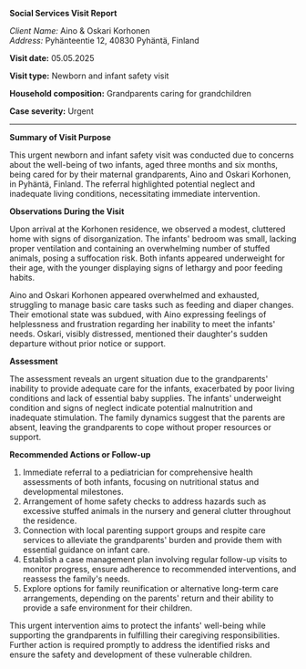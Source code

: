 **Social Services Visit Report**

*Client Name:* Aino & Oskari Korhonen  
*Address:* Pyhänteentie 12, 40830 Pyhäntä, Finland

**Visit date:** 05.05.2025

**Visit type:** Newborn and infant safety visit

**Household composition:** Grandparents caring for grandchildren

**Case severity:** Urgent

---

**Summary of Visit Purpose**

This urgent newborn and infant safety visit was conducted due to concerns about the well-being of two infants, aged three months and six months, being cared for by their maternal grandparents, Aino and Oskari Korhonen, in Pyhäntä, Finland. The referral highlighted potential neglect and inadequate living conditions, necessitating immediate intervention.

**Observations During the Visit**

Upon arrival at the Korhonen residence, we observed a modest, cluttered home with signs of disorganization. The infants' bedroom was small, lacking proper ventilation and containing an overwhelming number of stuffed animals, posing a suffocation risk. Both infants appeared underweight for their age, with the younger displaying signs of lethargy and poor feeding habits.

Aino and Oskari Korhonen appeared overwhelmed and exhausted, struggling to manage basic care tasks such as feeding and diaper changes. Their emotional state was subdued, with Aino expressing feelings of helplessness and frustration regarding her inability to meet the infants' needs. Oskari, visibly distressed, mentioned their daughter's sudden departure without prior notice or support.

**Assessment**

The assessment reveals an urgent situation due to the grandparents' inability to provide adequate care for the infants, exacerbated by poor living conditions and lack of essential baby supplies. The infants' underweight condition and signs of neglect indicate potential malnutrition and inadequate stimulation. The family dynamics suggest that the parents are absent, leaving the grandparents to cope without proper resources or support.

**Recommended Actions or Follow-up**

1. Immediate referral to a pediatrician for comprehensive health assessments of both infants, focusing on nutritional status and developmental milestones.
2. Arrangement of home safety checks to address hazards such as excessive stuffed animals in the nursery and general clutter throughout the residence.
3. Connection with local parenting support groups and respite care services to alleviate the grandparents' burden and provide them with essential guidance on infant care.
4. Establish a case management plan involving regular follow-up visits to monitor progress, ensure adherence to recommended interventions, and reassess the family's needs.
5. Explore options for family reunification or alternative long-term care arrangements, depending on the parents' return and their ability to provide a safe environment for their children.

This urgent intervention aims to protect the infants' well-being while supporting the grandparents in fulfilling their caregiving responsibilities. Further action is required promptly to address the identified risks and ensure the safety and development of these vulnerable children.
